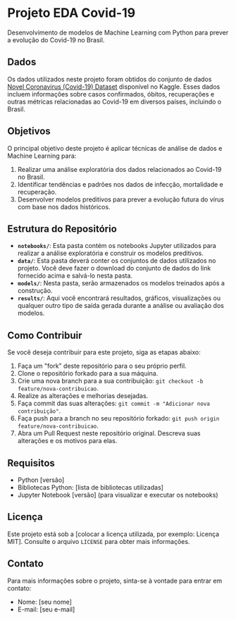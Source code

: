 # Projeto EDA Covid-19

Desenvolvimento de modelos de Machine Learning com Python para prever a evolução do Covid-19 no Brasil.

## Dados

Os dados utilizados neste projeto foram obtidos do conjunto de dados [Novel Coronavirus (Covid-19) Dataset](https://www.kaggle.com/sudalairajkumar/novel-corona-virus-2019-dataset#) disponível no Kaggle. Esses dados incluem informações sobre casos confirmados, óbitos, recuperações e outras métricas relacionadas ao Covid-19 em diversos países, incluindo o Brasil.

## Objetivos

O principal objetivo deste projeto é aplicar técnicas de análise de dados e Machine Learning para:

1. Realizar uma análise exploratória dos dados relacionados ao Covid-19 no Brasil.
2. Identificar tendências e padrões nos dados de infecção, mortalidade e recuperação.
3. Desenvolver modelos preditivos para prever a evolução futura do vírus com base nos dados históricos.

## Estrutura do Repositório

- **`notebooks/`**: Esta pasta contém os notebooks Jupyter utilizados para realizar a análise exploratória e construir os modelos preditivos.
- **`data/`**: Esta pasta deverá conter os conjuntos de dados utilizados no projeto. Você deve fazer o download do conjunto de dados do link fornecido acima e salvá-lo nesta pasta.
- **`models/`**: Nesta pasta, serão armazenados os modelos treinados após a construção.
- **`results/`**: Aqui você encontrará resultados, gráficos, visualizações ou qualquer outro tipo de saída gerada durante a análise ou avaliação dos modelos.

## Como Contribuir

Se você deseja contribuir para este projeto, siga as etapas abaixo:

1. Faça um "fork" deste repositório para o seu próprio perfil.
2. Clone o repositório forkado para a sua máquina.
3. Crie uma nova branch para a sua contribuição: `git checkout -b feature/nova-contribuicao`.
4. Realize as alterações e melhorias desejadas.
5. Faça commit das suas alterações: `git commit -m "Adicionar nova contribuição"`.
6. Faça push para a branch no seu repositório forkado: `git push origin feature/nova-contribuicao`.
7. Abra um Pull Request neste repositório original. Descreva suas alterações e os motivos para elas.

## Requisitos

- Python [versão]
- Bibliotecas Python: [lista de bibliotecas utilizadas]
- Jupyter Notebook [versão] (para visualizar e executar os notebooks)

## Licença

Este projeto está sob a [colocar a licença utilizada, por exemplo: Licença MIT]. Consulte o arquivo `LICENSE` para obter mais informações.

## Contato

Para mais informações sobre o projeto, sinta-se à vontade para entrar em contato:

- Nome: [seu nome]
- E-mail: [seu e-mail]
